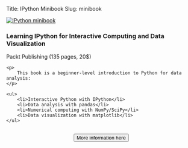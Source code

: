 Title: IPython Minibook
Slug: minibook

<div class="pure-g">
<div class="book-cover pure-u-1 pure-u-sm-1-3">
    <a href="https://www.packtpub.com/big-data-and-business-intelligence/learning-ipython-interactive-computing-and-data-visualization"><img src="/images/minibook.jpg" alt="IPython minibook" /></a>
</div>

<div class="book-descr pure-u-1 pure-u-sm-2-3">
<div class="box">
    <h3>Learning IPython for Interactive Computing and Data Visualization</h3>
    <div class="sub-header-3">Packt Publishing (135 pages, 20$)</div>

    <p>
        This book is a beginner-level introduction to Python for data analysis:
    </p>

    <ul>
        <li>Interactive Python with IPython</li>
        <li>Data analysis with pandas</li>
        <li>Numerical computing with NumPy/SciPy</li>
        <li>Data visualization with matplotlib</li>
    </ul>
</div>
</div>
</div>

<div style="text-align: center; margin-top: 2em;">
    <a href="http://ipython.rossant.net"><button class="pure-button">More information here</button></a>
</div>
